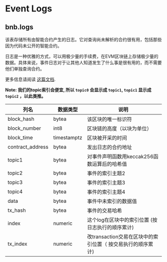 # Event Logs

## bnb.logs

该表存储所有由智能合约产生的日志。它对查询尚未解析的合约很有用，包括那些因为代码未公开的智能合约。

日志是一种优雅的方式，可以用极少量的手续费，在EVM区块链上存储极少量的数据。具体来说，事件日志对于让其他人知道发生了什么事是很有用的，而不需要他们单独查询合约。


更多信息请阅读 [这篇文档](https://medium.com/mycrypto/understanding-event-logs-on-the-ethereum-blockchain-f4ae7ba50378).




**Note: 我们的topic索引会便宜, 所以 `topic0` 会显示成 `topic1`, `topic1` 显示成 `topic2` ，以此类推。**

| **列名**   | **数据类型** | **说明**                                                                                              |
| ----------------- | ------------ | ------------------------------------------------------------------------------------------------------------ |
| block\_hash       | bytea        | 该区块的唯一标识符                                                                           |
| block\_number     | int8         | 区块链的高度（以块为单位）                                                                       |
| block\_time       | timestamptz  | 区块被开采的时间                                                     |
| contract\_address | bytea        | 发出日志的合约地址                                                             |
| topic1            | bytea        | 对事件声明函数用keccak256函数运算后的哈希值                                                       |
| topic2            | bytea        | 事件的索引主题2                                                                                 |
| topic3            | bytea        | 事件的索引主题3                                                                                 |
| topic4            | bytea        | 事件的索引主题4                                                                                 |
| data              | bytea        | 事件中未索引的数据值                                                   |
| tx\_hash          | bytea        | 事件的交易哈希                                               |
| index             | numeric      | 这个log在区块中的索引位置 (按日志执行的顺序累计)                       |
| tx\_index         | numeric      | 改transaction交易在区块中的索引位置（ 按交易执行的顺序累计) |


